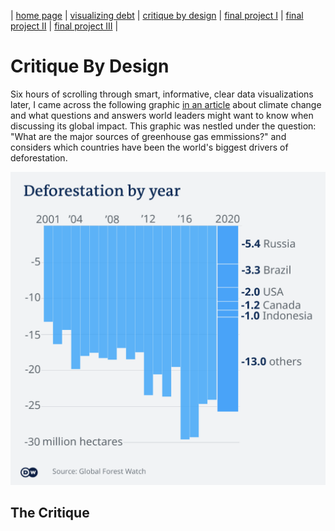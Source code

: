 | [home page](https://gabriellediraddo.github.io/tswd-portfolio) | [visualizing debt](visualizing-government-debt) | [critique by design](critique-by-design) | [final project I](final-project-part-one) | [final project II](final-project-part-two) | [final project III](final-project-part-three) |

# Critique By Design

Six hours of scrolling through smart, informative, clear data visualizations later, I came across the following graphic [in an article](https://www.dw.com/en/climate-change-emissions-data-charts-cop26/a-59652069) about climate change and what questions and answers world leaders might want to know when discussing its global impact. This graphic was nestled under the question: "What are the major sources of greenhouse gas emmissions?" and considers which countries have been the world's biggest drivers of deforestation. 

![Deforestation by year chart](deforestation-chart-original.png)

## The Critique

